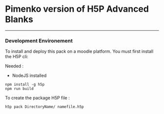 # Pimenko version of H5P Advanced Blanks #
** **
### Development Environement ###
To install and deploy this pack on a moodle platform.
You must first install the H5P cli:

Needed :
- NodeJS installed

```
npm install -g h5p
npm run build
```

To create the package H5P file :
```
h5p pack DirectoryName/ namefile.h5p
```
